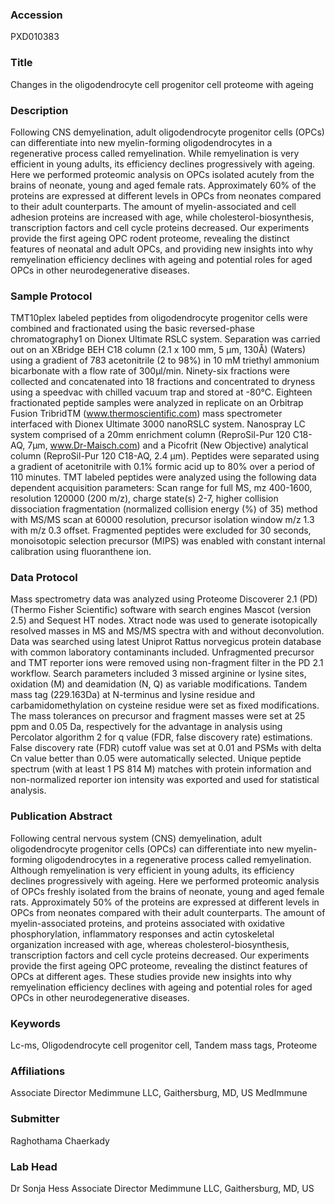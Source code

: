 ### Accession
PXD010383

### Title
Changes in the oligodendrocyte cell progenitor cell proteome with ageing

### Description
Following CNS demyelination, adult oligodendrocyte progenitor cells (OPCs) can differentiate into new myelin-forming oligodendrocytes in a regenerative process called remyelination. While remyelination is very efficient in young adults, its efficiency declines progressively with ageing. Here we performed proteomic analysis on OPCs isolated acutely from the brains of neonate, young and aged female rats. Approximately 60% of the proteins are expressed at different levels in OPCs from neonates compared to their adult counterparts. The amount of myelin-associated and cell adhesion proteins are increased with age, while cholesterol-biosynthesis, transcription factors and cell cycle proteins decreased. Our experiments provide the first ageing OPC rodent proteome, revealing the distinct features of neonatal and adult OPCs, and providing new insights into why remyelination efficiency declines with ageing and potential roles for aged OPCs in other neurodegenerative diseases.

### Sample Protocol
TMT10plex labeled peptides from oligodendrocyte progenitor cells were combined and fractionated using the basic reversed-phase chromatography1 on Dionex Ultimate RSLC system. Separation was carried out on an XBridge BEH C18 column (2.1 x 100 mm, 5 μm, 130Å) (Waters) using a gradient of 783 acetonitrile (2 to 98%) in 10 mM triethyl ammonium bicarbonate with a flow rate of 300μl/min. Ninety-six fractions were collected and concatenated into 18 fractions and concentrated to dryness using a speedvac with chilled vacuum trap and stored at -80°C.  Eighteen fractionated peptide samples were analyzed in replicate on an Orbitrap Fusion TribridTM (www.thermoscientific.com) mass spectrometer interfaced with Dionex Ultimate 3000 nanoRSLC system. Nanospray LC system comprised of a 20mm enrichment column (ReproSil-Pur 120 C18-AQ, 7μm, www.Dr-Maisch.com) and a Picofrit (New Objective) analytical column (ReproSil-Pur 120 C18-AQ, 2.4 μm). Peptides were separated using a gradient of acetonitrile with 0.1% formic acid up to 80% over a period of 110 minutes. TMT labeled peptides were analyzed using the following data dependent acquisition parameters: Scan range for full MS, mz 400-1600, resolution 120000 (200 m/z), charge state(s) 2-7, higher collision dissociation fragmentation (normalized collision energy (%) of 35) method with MS/MS scan at 60000 resolution, precursor isolation window m/z 1.3 with m/z 0.3 offset. Fragmented peptides were excluded for 30 seconds, monoisotopic selection precursor (MIPS) was enabled with constant internal calibration using fluoranthene ion.

### Data Protocol
Mass spectrometry data was analyzed using Proteome Discoverer 2.1 (PD) (Thermo Fisher Scientific) software with search engines Mascot (version 2.5) and Sequest HT nodes. Xtract node was used to generate isotopically resolved masses in MS and MS/MS spectra with and without deconvolution. Data was searched using latest Uniprot Rattus norvegicus protein database with common laboratory contaminants included. Unfragmented precursor and TMT reporter ions were removed using non-fragment filter in the PD 2.1 workflow. Search parameters included 3 missed arginine or lysine sites, oxidation (M) and deamidation (N, Q) as variable modifications. Tandem mass tag (229.163Da) at N-terminus and lysine residue and carbamidomethylation on cysteine residue were set as fixed modifications. The mass tolerances on precursor and fragment masses were set at 25 ppm and 0.05 Da, respectively for the advantage in analysis using Percolator algorithm 2 for q value (FDR, false discovery rate) estimations. False discovery rate (FDR) cutoff value was set at 0.01 and PSMs with delta Cn value better than 0.05 were automatically selected. Unique peptide spectrum (with at least 1 PS 814 M) matches with protein information and non-normalized reporter ion intensity  was exported and used for statistical analysis.

### Publication Abstract
Following central nervous system (CNS) demyelination, adult oligodendrocyte progenitor cells (OPCs) can differentiate into new myelin-forming oligodendrocytes in a regenerative process called remyelination. Although remyelination is very efficient in young adults, its efficiency declines progressively with ageing. Here we performed proteomic analysis of OPCs freshly isolated from the brains of neonate, young and aged female rats. Approximately 50% of the proteins are expressed at different levels in OPCs from neonates compared with their adult counterparts. The amount of myelin-associated proteins, and proteins associated with oxidative phosphorylation, inflammatory responses and actin cytoskeletal organization increased with age, whereas cholesterol-biosynthesis, transcription factors and cell cycle proteins decreased. Our experiments provide the first ageing OPC proteome, revealing the distinct features of OPCs at different ages. These studies provide new insights into why remyelination efficiency declines with ageing and potential roles for aged OPCs in other neurodegenerative diseases.

### Keywords
Lc-ms, Oligodendrocyte cell progenitor cell, Tandem mass tags, Proteome

### Affiliations
Associate Director Medimmune LLC, Gaithersburg, MD, US
MedImmune

### Submitter
Raghothama Chaerkady

### Lab Head
Dr Sonja Hess
Associate Director Medimmune LLC, Gaithersburg, MD, US


